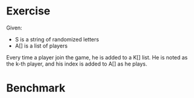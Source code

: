 ﻿# Exercise

Given:
- S is a string of randomized letters
- A[] is a list of players


Every time a player join the game, he is added to a K[] list.
He is noted as the k-th player, and his index is added to A[] as he plays.

# Benchmark